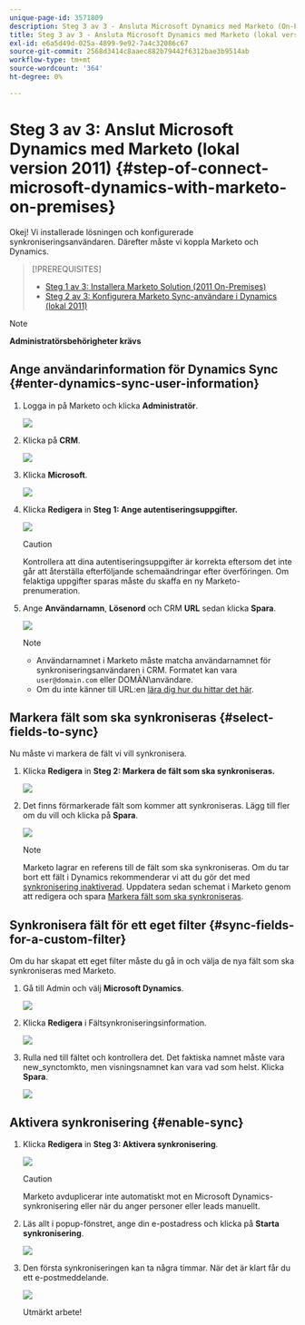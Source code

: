 ```yaml
---
unique-page-id: 3571809
description: Steg 3 av 3 - Ansluta Microsoft Dynamics med Marketo (On-Premises 2011) - Marketo Docs - produktdokumentation
title: Steg 3 av 3 - Ansluta Microsoft Dynamics med Marketo (lokal version 2011)
exl-id: e6a5d49d-025a-4899-9e92-7a4c32086c67
source-git-commit: 2568d3414c8aaec882b79442f6312bae3b9514ab
workflow-type: tm+mt
source-wordcount: '364'
ht-degree: 0%

---
```


# Steg 3 av 3: Anslut Microsoft Dynamics med Marketo (lokal version 2011) {#step-of-connect-microsoft-dynamics-with-marketo-on-premises}

Okej! Vi installerade lösningen och konfigurerade synkroniseringsanvändaren. Därefter måste vi koppla Marketo och Dynamics.

>[!PREREQUISITES]
>
>* [Steg 1 av 3: Installera Marketo Solution (2011 On-Premises)](/help/marketo/product-docs/crm-sync/microsoft-dynamics-sync/sync-setup/microsoft-dynamics-2011-on-premises/step-1-of-3-install.md)
>* [Steg 2 av 3: Konfigurera Marketo Sync-användare i Dynamics (lokal 2011)](/help/marketo/product-docs/crm-sync/microsoft-dynamics-sync/sync-setup/microsoft-dynamics-2011-on-premises/step-2-of-3-set-up.md)


>[!NOTE]
>
>**Administratörsbehörigheter krävs**

## Ange användarinformation för Dynamics Sync {#enter-dynamics-sync-user-information}

1. Logga in på Marketo och klicka **Administratör**.

   ![](assets/login-admin.png)

1. Klicka på **CRM**.

   ![](assets/image2014-12-11-11-3a53-3a59.png)

1. Klicka **Microsoft**.

   ![](assets/image2014-12-11-11-3a54-3a10.png)

1. Klicka **Redigera** in **Steg 1: Ange autentiseringsuppgifter.**

   ![](assets/image2014-12-11-11-3a54-3a19.png)

   >[!CAUTION]
   >
   >Kontrollera att dina autentiseringsuppgifter är korrekta eftersom det inte går att återställa efterföljande schemaändringar efter överföringen. Om felaktiga uppgifter sparas måste du skaffa en ny Marketo-prenumeration.

1. Ange **Användarnamn**, **Lösenord** och CRM **URL** sedan klicka **Spara**.

   ![](assets/image2015-4-2-14-3a50-3a7.png)

   >[!NOTE]
   >
   >* Användarnamnet i Marketo måste matcha användarnamnet för synkroniseringsanvändaren i CRM. Formatet kan vara `user@domain.com` eller DOMÄN\användare.
   >* Om du inte känner till URL:en [lära dig hur du hittar det här](/help/marketo/product-docs/crm-sync/microsoft-dynamics-sync/sync-setup/view-the-organization-service-url.md).


## Markera fält som ska synkroniseras {#select-fields-to-sync}

Nu måste vi markera de fält vi vill synkronisera.

1. Klicka **Redigera** in **Steg 2: Markera de fält som ska synkroniseras.**

   ![](assets/image2015-3-16-9-51-28a.png)

1. Det finns förmarkerade fält som kommer att synkroniseras. Lägg till fler om du vill och klicka på **Spara**.

   ![](assets/image2016-8-25-13-3a26-3a14.png)

   >[!NOTE]
   >
   >Marketo lagrar en referens till de fält som ska synkroniseras. Om du tar bort ett fält i Dynamics rekommenderar vi att du gör det med [synkronisering inaktiverad](/help/marketo/product-docs/crm-sync/salesforce-sync/enable-disable-the-salesforce-sync.md). Uppdatera sedan schemat i Marketo genom att redigera och spara [Markera fält som ska synkroniseras](/help/marketo/product-docs/crm-sync/microsoft-dynamics-sync/microsoft-dynamics-sync-details/microsoft-dynamics-sync-field-sync/editing-fields-to-sync-before-deleting-them-in-dynamics.md).

## Synkronisera fält för ett eget filter {#sync-fields-for-a-custom-filter}

Om du har skapat ett eget filter måste du gå in och välja de nya fält som ska synkroniseras med Marketo.

1. Gå till Admin och välj **Microsoft Dynamics**.

   ![](assets/image2015-10-9-9-3a50-3a9.png)

1. Klicka **Redigera** i Fältsynkroniseringsinformation.

   ![](assets/image2015-10-9-9-3a52-3a23.png)

1. Rulla ned till fältet och kontrollera det. Det faktiska namnet måste vara new_synctomkto, men visningsnamnet kan vara vad som helst. Klicka **Spara**.

   ![](assets/image2016-8-25-14-3a14-3a57.png)

## Aktivera synkronisering {#enable-sync}

1. Klicka **Redigera** in **Steg 3: Aktivera synkronisering**.

   ![](assets/image2015-3-16-9-52-2b.png)

   >[!CAUTION]
   >
   >Marketo avduplicerar inte automatiskt mot en Microsoft Dynamics-synkronisering eller när du anger personer eller leads manuellt.

1. Läs allt i popup-fönstret, ange din e-postadress och klicka på **Starta synkronisering**.

   ![](assets/image2015-3-30-14-3a23-3a13.png)

1. Den första synkroniseringen kan ta några timmar. När det är klart får du ett e-postmeddelande.

   ![](assets/image2014-12-11-11-3a55-3a15.png)

   Utmärkt arbete!
